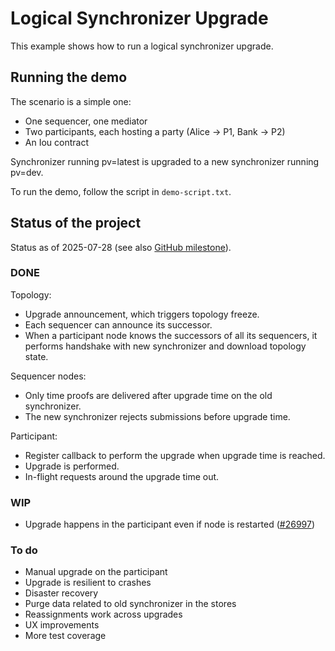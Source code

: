 # Logical Synchronizer Upgrade
This example shows how to run a logical synchronizer upgrade.

## Running the demo
The scenario is a simple one:

- One sequencer, one mediator
- Two participants, each hosting a party (Alice -> P1, Bank -> P2)
- An Iou contract

Synchronizer running pv=latest is upgraded to a new synchronizer running pv=dev.

To run the demo, follow the script in `demo-script.txt`.

## Status of the project
Status as of 2025-07-28 (see also [GitHub milestone](https://github.com/DACH-NY/canton/milestone/100)).

### DONE

Topology:

- Upgrade announcement, which triggers topology freeze.
- Each sequencer can announce its successor.
- When a participant node knows the successors of all its sequencers, it performs handshake with new synchronizer
  and download topology state.

Sequencer nodes:

- Only time proofs are delivered after upgrade time on the old synchronizer.
- The new synchronizer rejects submissions before upgrade time.

Participant:

- Register callback to perform the upgrade when upgrade time is reached.
- Upgrade is performed.
- In-flight requests around the upgrade time out.

### WIP

- Upgrade happens in the participant even if node is restarted ([#26997](https://github.com/DACH-NY/canton/issues/26997))

### To do

- Manual upgrade on the participant
- Upgrade is resilient to crashes
- Disaster recovery
- Purge data related to old synchronizer in the stores
- Reassignments work across upgrades
- UX improvements
- More test coverage
